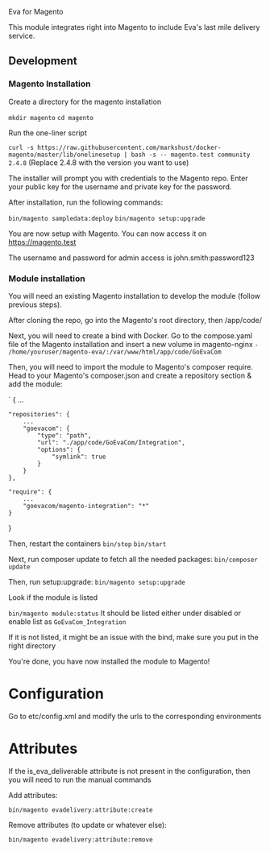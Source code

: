 Eva for Magento

This module integrates right into Magento to include Eva's last mile delivery service.

## Development

### Magento Installation

Create a directory for the magento installation

`mkdir magento`
`cd magento`

Run the one-liner script

`curl -s https://raw.githubusercontent.com/markshust/docker-magento/master/lib/onelinesetup | bash -s -- magento.test community 2.4.8`
(Replace 2.4.8 with the version you want to use)

The installer will prompt you with credentials to the Magento repo. Enter your public key for the username and private key for the password.

After installation, run the following commands:

`bin/magento sampledata:deploy`
`bin/magento setup:upgrade`

You are now setup with Magento. You can now access it on https://magento.test

The username and password for admin access is john.smith:password123

### Module installation

You will need an existing Magento installation to develop the module (follow previous steps).

After cloning the repo, go into the Magento's root directory, then /app/code/

Next, you will need to create a bind with Docker.
Go to the compose.yaml file of the Magento installation and insert a new volume in magento-nginx
`- /home/youruser/magento-eva/:/var/www/html/app/code/GoEvaCom`

Then, you will need to import the module to Magento's composer require.
Head to your Magento's composer.json and create a repository section & add the module:

`
{
...

    "repositories": {
        ...
        "goevacom": {
            "type": "path",
            "url": "./app/code/GoEvaCom/Integration",
            "options": {
                "symlink": true
            }
        }
    },

    "require": {
        ...
        "goevacom/magento-integration": "*"
    }

}

Then, restart the containers
`bin/stop`
`bin/start`

Next, run composer update to fetch all the needed packages:
`bin/composer update`

Then, run setup:upgrade:
`bin/magento setup:upgrade`

Look if the module is listed

`bin/magento module:status`
It should be listed either under disabled or enable list as
`GoEvaCom_Integration`

If it is not listed, it might be an issue with the bind, make sure you put in the right directory

You're done, you have now installed the module to Magento!

# Configuration

Go to etc/config.xml and modify the urls to the corresponding environments

# Attributes

If the is_eva_deliverable attribute is not present in the configuration, then you will need to run the manual commands

Add attributes:

`bin/magento evadelivery:attribute:create`

Remove attributes (to update or whatever else):

`bin/magento evadelivery:attribute:remove`
